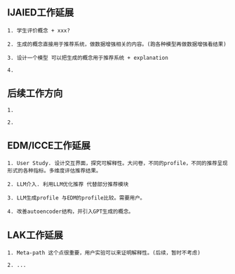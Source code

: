 ## IJAIED工作延展

    1. 学生评价概念 + xxx?

    2. 生成的概念直接用于推荐系统，做数据增强相关的内容。(跑各种模型再做数据增强看结果)

    3. 设计一个模型 可以把生成的概念用于推荐系统 + explanation

    4. 

## 后续工作方向

    1. 

    2. 

## EDM/ICCE工作延展

    1. User Study. 设计交互界面，探究可解释性。大问卷，不同的profile，不同的推荐呈现形式的各种指标。多维度评估推荐结果。
    
    2. LLM介入. 利用LLM优化推荐 代替部分推荐模块

    3. LLM生成profile 与EDM的profile比较。需要用户。

    4. 改善autoencoder结构，并引入GPT生成的概念。


## LAK工作延展

    1. Meta-path 这个点很重要，用户实验可以来证明解释性。(后续，暂时不考虑)
    
    2. ...
